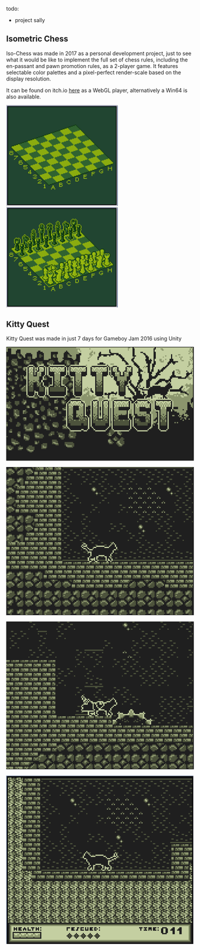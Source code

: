 
todo:
- project sally

## Isometric Chess

Iso-Chess was made in 2017 as a personal development project, just to see what it would be like to implement the full set of chess rules, including the en-passant and pawn promotion rules, as a 2-player game. It features selectable color palettes and a pixel-perfect render-scale based on the display resolution.

It can be found on itch.io [here](https://theadrain.itch.io/retro-chess) as a WebGL player, alternatively a Win64 is also available.

<img src="https://github.com/TheADrain/portfolio/blob/main/docs/unity/iso_chess_1.gif" alt="Chess 1" width="300"/> <img src="https://github.com/TheADrain/portfolio/blob/main/docs/unity/iso_chess_2.gif" alt="Chess 1" width="300"/>


## Kitty Quest

Kitty Quest was made in just 7 days for Gameboy Jam 2016 using Unity

![Kitty Quest Image 1](https://github.com/TheADrain/portfolio/blob/main/docs/unity/kq1.gif)

![Kitty Quest Image 2](https://github.com/TheADrain/portfolio/blob/main/docs/unity/kq2.gif)

![Kitty Quest Image 3](https://github.com/TheADrain/portfolio/blob/main/docs/unity/kq3.gif)

![Kitty Quest Image 4](https://github.com/TheADrain/portfolio/blob/main/docs/unity/kq4.gif)
